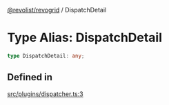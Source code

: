 [@revolist/revogrid](README.md) / DispatchDetail

# Type Alias: DispatchDetail

```ts
type DispatchDetail: any;
```

## Defined in

[src/plugins/dispatcher.ts:3](https://github.com/revolist/revogrid/blob/c9c4fc1791ac452c4c9470419263ce544ebb624f/src/plugins/dispatcher.ts#L3)
